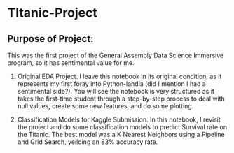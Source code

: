 # TItanic-Project

## Purpose of Project: 

This was the first project of the General Assembly Data Science Immersive program, so it has sentimental value for me. 

1. Original EDA Project. I leave this notebook in its original condition, as it represents my first foray into Python-landia (did I mention I had a sentimental side?). You will see the notebook is very structured as it takes the first-time student through a step-by-step process to deal with null values, create some new features, and do some plotting. 

2. Classification Models for Kaggle Submission. In this notebook, I revisit the project and do some classification models to predict Survival rate on the Titanic. The best model was a K Nearest Neighbors using a Pipeline and Grid Search, yeilding an 83% accuracy rate. 
